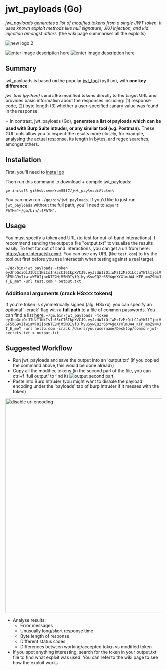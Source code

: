 


# jwt_payloads (Go)
*jwt_payloads generates a list of modified tokens from a single JWT token. It uses known exploit methods like null signature, JKU injection, and kid injection amongst others.* (the wiki page summarises all the exploits)


![new logo 2](https://user-images.githubusercontent.com/67279424/176843572-609ef489-f504-475c-9b5f-2c9dbbc4cc9e.png)


![enter image description here](https://img.shields.io/badge/version-1.0.0-blue) ![enter image description here](https://img.shields.io/badge/go-1.18-brightgreen)
## Summary
jwt_payloads is based on the popular [jwt_tool](https://github.com/ticarpi/jwt_tool) (python), with **one key difference**:


*jwt_tool (python)* sends the modified tokens directly to the target URL and provides basic information about the responses including: (1) response code, (2) byte length (3) whether a user-specified canary value was found in the response.

⭐️ In contrast, jwt_payloads (Go), **generates a list of payloads which can be used with Burp Suite intruder, or any similar tool (e.g. Postman).** These GUI tools allow you to inspect the results more closely, for example, analysing the actual response, its length in bytes, and regex searches, amongst others.


## Installation

First, you'll need to [install go](https://go.dev/doc/install)

Then run this command to download + compile jwt_payloads:
```
go install github.com/ram8537/jwt_payloads@latest
```
You can now run `~/go/bin/jwt_payloads`. If you'd like to just run `jwt_payloads` without the full path, you'll need to `export PATH="~/go/bin/:$PATH"`. 

## Usage

You must specify a token and URL (to test for out-of-band interactions). I recommend sending the output a file "output.txt" to visualise the results easily. To test for out of band interactions, you can get a url from here: https://app.interactsh.com/. You can use any URL (like `test.com`) to try the tool out first before you use interactsh when testing against a real target.
 
`~/go/bin/jwt_payloads -token eyJhbGciOiJIUzI1NiIsInR5cCI6IkpXVCJ9.eyJzdWIiOiIwMzIzMzQiLCJuYW1lIjoiVGF5bG9yIiwiaWF0IjoxNTE2MjM5MDIyfQ.hyuSywEQ2r65Y6goXYXlmU44_KFP_moZ9N4JT_E_meY -url test.com > output.txt`  

### Additional arguments (crack HSxxx tokens)
If you're token is symmetrically signed (alg: HSxxx), you can specify an optional '-crack' flag with a **full path** to a file of common passwords. You can find a list [here](https://github.com/wallarm/jwt-secrets/blob/master/jwt.secrets.list).
`~/go/bin/jwt_payloads -token eyJhbGciOiJIUzI1NiIsInR5cCI6IkpXVCJ9.eyJzdWIiOiIwMzIzMzQiLCJuYW1lIjoiVGF5bG9yIiwiaWF0IjoxNTE2MjM5MDIyfQ.hyuSywEQ2r65Y6goXYXlmU44_KFP_moZ9N4JT_E_meY -url hello.com -crack /Users/yourusername/Desktop/common-jwt-secrets.txt > output.txt`  

## Suggested Workflow

 - Run jwt_payloads and save the output into an 'output.txt' (if you copied the command above, this would be done already)
 - Copy all the modified tokens (in the second part of the file, you can ctrl+f 'full output' to find it)
  ![output second part](https://user-images.githubusercontent.com/67279424/176845552-f571ee76-afb8-4f2a-88eb-6d639ae01c51.png)
 - Paste into Burp Intruder (you might want to disable the payload encoding under the 'payloads' tab of burp intruder if it messes with the token)
 
 <img width="690" alt="disable url encoding" src="https://user-images.githubusercontent.com/67279424/176845848-b0c96d92-6be8-4c1b-b83b-6c100b18dc78.png">

 - Analyse results:
	 - Error messages
	 - Unusually long/short response time
	 - Byte length of response
	 - Different status codes
	 -  Differences between working/accepted token vs modified token
 - If you spot anything interesting, search for the token in your output.txt file to find what exploit was used. You can refer to the wiki page to see how the exploit works.
